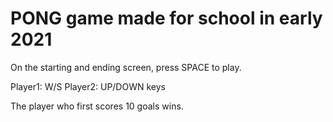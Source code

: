 # PONG game made for school in early 2021

On the starting and ending screen, press SPACE to play.

Player1: W/S
Player2: UP/DOWN keys

The player who first scores 10 goals wins.
